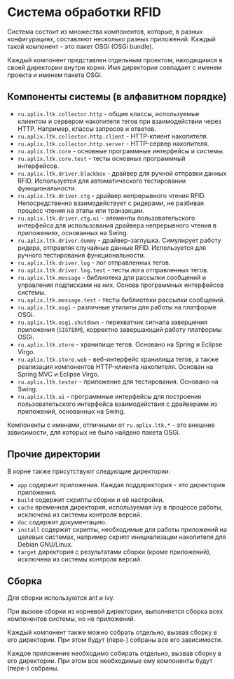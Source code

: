 Система обработки RFID
======================

Система состоит из множества компонентов, которые, в разных конфигурациях,
составляют несколько разных приложений. Каждый такой компонент - это пакет OSGi
(OSGi bundle).

Каждый компонент представлен отдельным проектом, находящимся в своей директории
внутри корня. Имя директории совпадает с именем проекта и именем пакета OSGi.


Компоненты системы (в алфавитном порядке)
-----------------------------------------

- `ru.aplix.ltk.collector.http` - общие классы, используемые клиентом и сервером
  накопителя тегов при взаимодействии через HTTP. Например, классы запросов и
  ответов.
- `ru.aplix.ltk.collector.http.client` - HTTP-клиент накопителя.
- `ru.aplix.ltk.collector.http.server` - HTTP-сервер накопителя.
- `ru.aplix.ltk.core` - основные программные интерфейсы и системы.
- `ru.aplix.ltk.core.test` - тесты основных программный интерфейсов.
- `ru.aplix.ltk.driver.blackbox` - драйвер для ручной отправки данных RFID.
  Используется для автоматического тестировании функциональности.
- `ru.aplix.ltk.driver.ctg` - драйвер непрерывного чтения RFID. Непосредственно
  взаимодействует с ридерами, не разбивая процесс чтения на этапы или
  транзакции.
- `ru.aplix.ltk.driver.ctg.ui` - элементы пользовательского интерфейса для
  использования драйвера непрерывного чтения в приложениях, основанных на Swing.
- `ru.aplix.ltk.driver.dummy` - драйвер-заглушка. Симулирует работу ридера,
  отправляя случайные данные RFID. Используется для ручного тестирования
  функциональности.
- `ru.aplix.ltk.driver.log` - лог отправленных тегов.
- `ru.aplix.ltk.driver.log.test` - тесты лога отправленных тегов.
- `ru.aplix.ltk.message` - библиотека для рассылки сообщений и управления
  подписками на них. Основа программных интерфейсов системы.
- `ru.aplix.ltk.message.test` - тесты библиотеки рассылки сообщений.
- `ru.aplix.ltk.osgi` - различные утилиты для работы на платформе OSGi.
- `ru.aplix.ltk.osgi.shutdown` - перехватчик сигнала завершения приложения
  (`SIGTERM`), корректно завершающий работу платформы OSGi.
- `ru.aplix.ltk.store` - хранилище тегов. Основано на Spring и Eclipse Virgo.
- `ru.aplix.ltk.store.web` - веб-интерфейс хранилища тегов, а также реализация
  компонентов HTTP-клиента накопителя. Основан на Spring MVC и Eclipse Virgo.
- `ru.aplix.ltk.tester` - приложение для тестирования. Основано на Swing.
- `ru.aplix.ltk.ui` - программные интерфейсы для построения пользовательского
  интерфейса взаимодействия с драйверами из приложений, основанных на Swing.

Компоненты с именами, отличными от `ru.aplix.ltk.*` - это внешние зависимости,
для которых не было найдено пакета OSGi.


Прочие директории
-----------------

В корне также присутствуют следующие директории:

- `app` содержит приложения. Каждая поддиректория - это директория приложения.
- `build` содержит скрипты сборки и её настройки.
- `cache` временная директория, используемая ivy в процессе работы, исключена из
  системы контроля версий.
- `doc` содержит документацию.
- `install` содержит скрипты, необходимые для работы приложений на целевых
  системах, например скрипт инициализации накопителя для Debian GNU/Linux.
- `target` директория с результатами сборки (кроме приложений), исключена из
  системы контроля версий.


Сборка
------

Для сборки используются ant и ivy.

При вызове сборки из корневой директории, выполняется сборка всех компонентов
системы, но не приложений.

Каждый компонент также можно собрать отдельно, вызвав сборку в его директории.
При этом будут (пере-) собраны все его зависимости.

Каждое приложение необходимо собирать отдельно, вызвав сборку в его директории.
При этом все необходимые ему компоненты будут (пере-) собраны.
